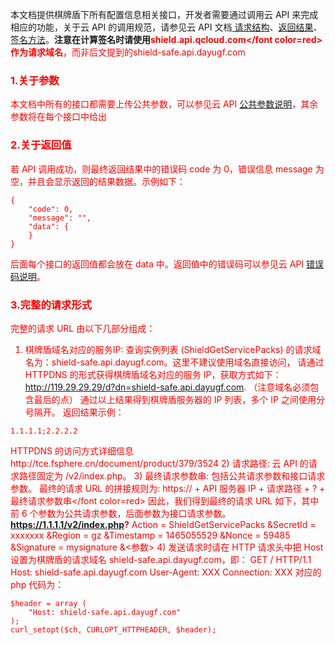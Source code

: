 本文档提供棋牌盾下所有配置信息相关接口，开发者需要通过调用云 API 来完成相应的功能，关于云 API 的调用规范，请参见云 API 文档[ 请求结构](http://tce.fsphere.cn/document/product/297/7290)、[返回结果](http://tce.fsphere.cn/document/product/297/7295)、[签名方法](http://tce.fsphere.cn/document/product/297/7299)。**注意在计算签名时请使用<font color=red>shield.api.qcloud.com</font color=red>作为请求域名**，而非后文提到的shield-safe.api.dayugf.com

### 1.关于参数
本文档中所有的接口都需要上传公共参数，可以参见云 API [公共参数说明](http://tce.fsphere.cn/document/product/297/7291)，其余参数将在每个接口中给出
### 2.关于返回值
若 API 调用成功，则最终返回结果中的错误码 code 为 0，错误信息 message 为空，并且会显示返回的结果数据。示例如下：
```
{
    "code": 0,
    "message": "",
    "data": {
    }
}
```
后面每个接口的返回值都会放在 data 中。返回值中的错误码可以参见云 API [错误码说明](http://tce.fsphere.cn/document/product/297/7297)。
### 3.完整的请求形式
完整的请求 URL 由以下几部分组成：
1)  棋牌盾域名对应的服务IP:
查询实例列表 (ShieldGetServicePacks) 的请求域名为：shield-safe.api.dayugf.com。这里不建议使用域名直接访问， 请通过 HTTPDNS 的形式获得棋牌盾域名对应的服务 IP，获取方式如下：
http://119.29.29.29/d?dn=shield-safe.api.dayugf.com. （注意域名必须包含最后的点）
通过以上结果得到棋牌盾服务器的 IP 列表，多个 IP 之间使用分号隔开。
返回结果示例：
```
1.1.1.1;2.2.2.2
```
HTTPDNS 的访问方式详细信息http://tce.fsphere.cn/document/product/379/3524
2) 请求路径: 云 API 的请求路径固定为 /v2/index.php。
3) 最终请求参数串: 包括公共请求参数和接口请求参数。
最终的请求 URL 的拼接规则为: <font color=red>https:// + API 服务器 IP + 请求路径 +  ?  + 最终请求参数串</font color=red>
因此，我们得到最终的请求 URL 如下，其中前 6 个参数为公共请求参数，后面参数为接口请求参数。
**https://1.1.1.1/v2/index.php?**
Action = ShieldGetServicePacks
&SecretId = xxxxxxx
&Region = gz
&Timestamp = 1465055529
&Nonce = 59485
&Signature = mysignature
&<参数>
4) 发送请求时请在 HTTP 请求头中把 Host 设置为棋牌盾的请求域名 shield-safe.api.dayugf.com，即：
GET / HTTP/1.1
Host: shield-safe.api.dayugf.com
User-Agent: XXX
Connection: XXX
对应的 php 代码为：
```
$header = array (
	"Host: shield-safe.api.dayugf.com"
);
curl_setopt($ch, CURLOPT_HTTPHEADER, $header);
```
